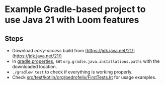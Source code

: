 # Example Gradle-based project to use Java 21 with Loom features

## Steps

* Download _early-access_ build from [https://jdk.java.net/21/](https://jdk.java.net/21/)
* In [gradle.properties](gradle.properties), set `org.gradle.java.installations.paths` with the downloaded location.
* `./gradlew test` to check if everything is working properly.
* Check [src/test/kotlin/org/pedrofelix/FirstTests.kt](src/test/kotlin/org/pedrofelix/FirstTests.kt) for usage
examples.
